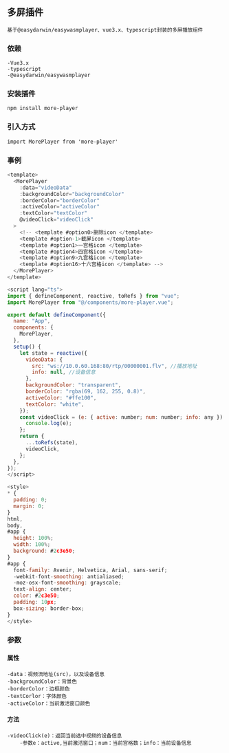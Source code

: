 ## 多屏插件
    基于@easydarwin/easywasmplayer、vue3.x、typescript封装的多屏播放组件
### 依赖
    -Vue3.x
    -typescript
    -@easydarwin/easywasmplayer
### 安装插件
```
npm install more-player
```
### 引入方式
````
import MorePlayer from 'more-player'
````
### 事例
```javascript
<template>
  <MorePlayer
    :data="videoData"
    :backgroundColor="backgroundColor"
    :borderColor="borderColor"
    :activeColor="activeColor"
    :textColor="textColor"
    @videoClick="videoClick"
  >
    <!-- <template #option0>删除icon </template>
    <template #option-1>截屏icon </template>
    <template #option1>一宫格icon </template>
    <template #option4>四宫格icon </template>
    <template #option9>九宫格icon </template>
    <template #option16>十六宫格icon </template> -->
  </MorePlayer>
</template>

<script lang="ts">
import { defineComponent, reactive, toRefs } from "vue";
import MorePlayer from "@/components/more-player.vue";

export default defineComponent({
  name: "App",
  components: {
    MorePlayer,
  },
  setup() {
    let state = reactive({
      videoData: {
        src: "ws://10.0.60.168:80/rtp/00000001.flv", //播放地址
        info: null, //设备信息
      },
      backgroundColor: "transparent",
      borderColor: "rgba(69, 162, 255, 0.8)",
      activeColor: "#ffe100",
      textColor: "white",
    });
    const videoClick = (e: { active: number; num: number; info: any }) => {
      console.log(e);
    };
    return {
      ...toRefs(state),
      videoClick,
    };
  },
});
</script>

<style>
* {
  padding: 0;
  margin: 0;
}
html,
body,
#app {
  height: 100%;
  width: 100%;
  background: #2c3e50;
}
#app {
  font-family: Avenir, Helvetica, Arial, sans-serif;
  -webkit-font-smoothing: antialiased;
  -moz-osx-font-smoothing: grayscale;
  text-align: center;
  color: #2c3e50;
  padding: 10px;
  box-sizing: border-box;
}
</style>

```
### 参数
 #### 属性
    -data：视频流地址(src)，以及设备信息
    -backgroundColor：背景色
    -borderColor：边框颜色
    -textCorlor：字体颜色
    -activeColor：当前激活窗口颜色
 #### 方法
    -videoClick(e)：返回当前选中视频的设备信息
        -参数e：active,当前激活窗口；num：当前宫格数；info：当前设备信息

